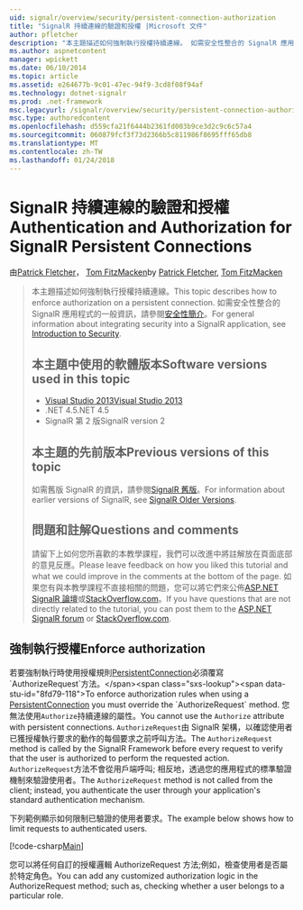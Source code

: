 ```yaml
---
uid: signalr/overview/security/persistent-connection-authorization
title: "SignalR 持續連線的驗證和授權 |Microsoft 文件"
author: pfletcher
description: "本主題描述如何強制執行授權持續連線。 如需安全性整合的 SignalR 應用程式，一般資訊..."
ms.author: aspnetcontent
manager: wpickett
ms.date: 06/10/2014
ms.topic: article
ms.assetid: e264677b-9c01-47ec-94f9-3cd8f08f94af
ms.technology: dotnet-signalr
ms.prod: .net-framework
msc.legacyurl: /signalr/overview/security/persistent-connection-authorization
msc.type: authoredcontent
ms.openlocfilehash: d559cfa21f6444b2361fd003b9ce3d2c9c6c57a4
ms.sourcegitcommit: 060879fcf3f73d2366b5c811986f8695fff65db8
ms.translationtype: MT
ms.contentlocale: zh-TW
ms.lasthandoff: 01/24/2018
---
```

<a name="authentication-and-authorization-for-signalr-persistent-connections"></a><span data-ttu-id="8fd79-104">SignalR 持續連線的驗證和授權</span><span class="sxs-lookup"><span data-stu-id="8fd79-104">Authentication and Authorization for SignalR Persistent Connections</span></span>
====================
<span data-ttu-id="8fd79-105">由[Patrick Fletcher](https://github.com/pfletcher)， [Tom FitzMacken](https://github.com/tfitzmac)</span><span class="sxs-lookup"><span data-stu-id="8fd79-105">by [Patrick Fletcher](https://github.com/pfletcher), [Tom FitzMacken](https://github.com/tfitzmac)</span></span>

> <span data-ttu-id="8fd79-106">本主題描述如何強制執行授權持續連線。</span><span class="sxs-lookup"><span data-stu-id="8fd79-106">This topic describes how to enforce authorization on a persistent connection.</span></span> <span data-ttu-id="8fd79-107">如需安全性整合的 SignalR 應用程式的一般資訊，請參閱[安全性簡介](introduction-to-security.md)。</span><span class="sxs-lookup"><span data-stu-id="8fd79-107">For general information about integrating security into a SignalR application, see [Introduction to Security](introduction-to-security.md).</span></span> 
> 
> ## <a name="software-versions-used-in-this-topic"></a><span data-ttu-id="8fd79-108">本主題中使用的軟體版本</span><span class="sxs-lookup"><span data-stu-id="8fd79-108">Software versions used in this topic</span></span>
> 
> 
> - [<span data-ttu-id="8fd79-109">Visual Studio 2013</span><span class="sxs-lookup"><span data-stu-id="8fd79-109">Visual Studio 2013</span></span>](https://www.microsoft.com/visualstudio/eng/2013-downloads)
> - <span data-ttu-id="8fd79-110">.NET 4.5</span><span class="sxs-lookup"><span data-stu-id="8fd79-110">.NET 4.5</span></span>
> - <span data-ttu-id="8fd79-111">SignalR 第 2 版</span><span class="sxs-lookup"><span data-stu-id="8fd79-111">SignalR version 2</span></span>
>   
> 
> 
> ## <a name="previous-versions-of-this-topic"></a><span data-ttu-id="8fd79-112">本主題的先前版本</span><span class="sxs-lookup"><span data-stu-id="8fd79-112">Previous versions of this topic</span></span>
> 
> <span data-ttu-id="8fd79-113">如需舊版 SignalR 的資訊，請參閱[SignalR 舊版](../older-versions/index.md)。</span><span class="sxs-lookup"><span data-stu-id="8fd79-113">For information about earlier versions of SignalR, see [SignalR Older Versions](../older-versions/index.md).</span></span>
> 
> ## <a name="questions-and-comments"></a><span data-ttu-id="8fd79-114">問題和註解</span><span class="sxs-lookup"><span data-stu-id="8fd79-114">Questions and comments</span></span>
> 
> <span data-ttu-id="8fd79-115">請留下上如何您所喜歡的本教學課程，我們可以改進中將註解放在頁面底部的意見反應。</span><span class="sxs-lookup"><span data-stu-id="8fd79-115">Please leave feedback on how you liked this tutorial and what we could improve in the comments at the bottom of the page.</span></span> <span data-ttu-id="8fd79-116">如果您有與本教學課程不直接相關的問題，您可以將它們來公佈[ASP.NET SignalR 論壇](https://forums.asp.net/1254.aspx/1?ASP+NET+SignalR)或[StackOverflow.com](http://stackoverflow.com/)。</span><span class="sxs-lookup"><span data-stu-id="8fd79-116">If you have questions that are not directly related to the tutorial, you can post them to the [ASP.NET SignalR forum](https://forums.asp.net/1254.aspx/1?ASP+NET+SignalR) or [StackOverflow.com](http://stackoverflow.com/).</span></span>


## <a name="enforce-authorization"></a><span data-ttu-id="8fd79-117">強制執行授權</span><span class="sxs-lookup"><span data-stu-id="8fd79-117">Enforce authorization</span></span>

<span data-ttu-id="8fd79-118">若要強制執行時使用授權規則[PersistentConnection](https://msdn.microsoft.com/library/microsoft.aspnet.signalr.persistentconnection(v=vs.111).aspx)必須覆寫`AuthorizeRequest`方法。</span><span class="sxs-lookup"><span data-stu-id="8fd79-118">To enforce authorization rules when using a [PersistentConnection](https://msdn.microsoft.com/library/microsoft.aspnet.signalr.persistentconnection(v=vs.111).aspx) you must override the `AuthorizeRequest` method.</span></span> <span data-ttu-id="8fd79-119">您無法使用`Authorize`持續連線的屬性。</span><span class="sxs-lookup"><span data-stu-id="8fd79-119">You cannot use the `Authorize` attribute with persistent connections.</span></span> <span data-ttu-id="8fd79-120">`AuthorizeRequest`由 SignalR 架構，以確認使用者已獲授權執行要求的動作的每個要求之前呼叫方法。</span><span class="sxs-lookup"><span data-stu-id="8fd79-120">The `AuthorizeRequest` method is called by the SignalR Framework before every request to verify that the user is authorized to perform the requested action.</span></span> <span data-ttu-id="8fd79-121">`AuthorizeRequest`方法不會從用戶端呼叫; 相反地，透過您的應用程式的標準驗證機制來驗證使用者。</span><span class="sxs-lookup"><span data-stu-id="8fd79-121">The `AuthorizeRequest` method is not called from the client; instead, you authenticate the user through your application's standard authentication mechanism.</span></span>

<span data-ttu-id="8fd79-122">下列範例顯示如何限制已驗證的使用者要求。</span><span class="sxs-lookup"><span data-stu-id="8fd79-122">The example below shows how to limit requests to authenticated users.</span></span>

[!code-csharp[Main](persistent-connection-authorization/samples/sample1.cs)]

<span data-ttu-id="8fd79-123">您可以將任何自訂的授權邏輯 AuthorizeRequest 方法;例如，檢查使用者是否屬於特定角色。</span><span class="sxs-lookup"><span data-stu-id="8fd79-123">You can add any customized authorization logic in the AuthorizeRequest method; such as, checking whether a user belongs to a particular role.</span></span>
